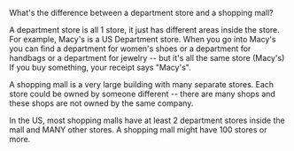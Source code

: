 What's the difference between a department store and a shopping mall?

A department store is all 1 store, it just has different areas inside the store. For example, Macy's is a US Department store. When you go into Macy's you can find a department for women's shoes or a department for handbags or a department for jewelry -- but it's all the same store (Macy's) If you buy something, your receipt says "Macy's".

A shopping mall is a very large building with many separate stores. Each store could be owned by someone different -- there are many shops and these shops are not owned by the same company.

In the US, most shopping malls have at least 2 department stores inside the mall and MANY other stores. A shopping mall might have 100 stores or more.



